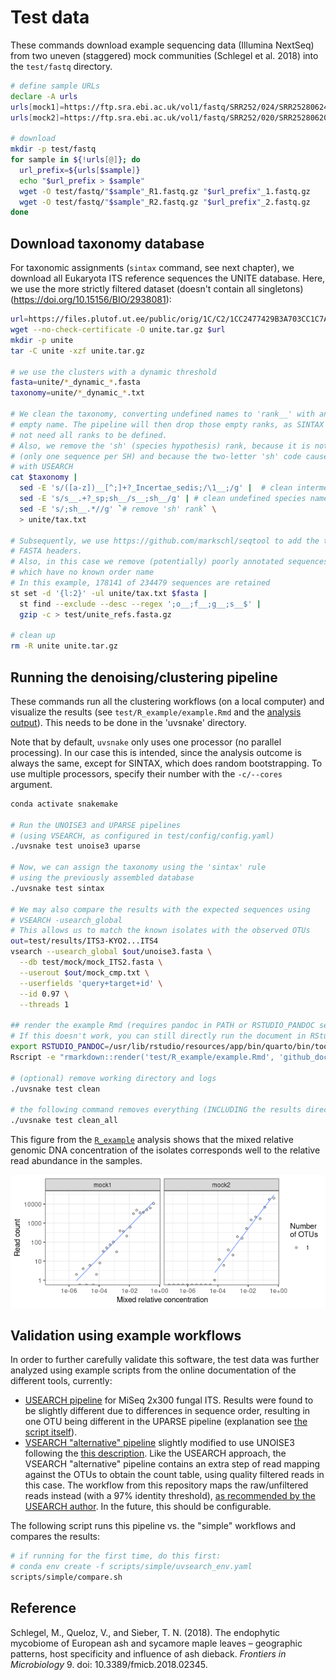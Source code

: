 # Test data

These commands download example sequencing data (Illumina NextSeq) from two uneven (staggered) mock communities (Schlegel et al. 2018) into the `test/fastq` directory.

```sh
# define sample URLs
declare -A urls
urls[mock1]=https://ftp.sra.ebi.ac.uk/vol1/fastq/SRR252/024/SRR25280624/SRR25280624
urls[mock2]=https://ftp.sra.ebi.ac.uk/vol1/fastq/SRR252/020/SRR25280620/SRR25280620

# download
mkdir -p test/fastq
for sample in ${!urls[@]}; do
  url_prefix=${urls[$sample]}
  echo "$url_prefix > $sample"
  wget -O test/fastq/"$sample"_R1.fastq.gz "$url_prefix"_1.fastq.gz
  wget -O test/fastq/"$sample"_R2.fastq.gz "$url_prefix"_2.fastq.gz
done
```

## Download taxonomy database

For taxonomic assignments (`sintax` command, see next chapter), we download all Eukaryota ITS reference sequences the UNITE database. Here, we use the more strictly filtered dataset (doesn't contain all singletons) (https://doi.org/10.15156/BIO/2938081):

```sh
url=https://files.plutof.ut.ee/public/orig/1C/C2/1CC2477429B3A703CC1C7A896A7EFF457BB0D471877CB8D18074959DBB630D10.tgz
wget --no-check-certificate -O unite.tar.gz $url
mkdir -p unite
tar -C unite -xzf unite.tar.gz

# we use the clusters with a dynamic threshold
fasta=unite/*_dynamic_*.fasta
taxonomy=unite/*_dynamic_*.txt

# We clean the taxonomy, converting undefined names to 'rank__' with an
# empty name. The pipeline will then drop those empty ranks, as SINTAX does
# not need all ranks to be defined.
# Also, we remove the 'sh' (species hypothesis) rank, because it is not needed
# (only one sequence per SH) and because the two-letter 'sh' code causes problems
# with USEARCH
cat $taxonomy |
  sed -E 's/([a-z])__[^;]+?_Incertae_sedis;/\1__;/g' |  # clean intermediate ranks
  sed -E 's/s__.+?_sp;sh__/s__;sh__/g' | # clean undefined species names
  sed -E 's/;sh__.*//g' `# remove 'sh' rank` \
  > unite/tax.txt

# Subsequently, we use https://github.com/markschl/seqtool to add the taxonomy to the
# FASTA headers.
# Also, in this case we remove (potentially) poorly annotated sequences,
# which have no known order name
# In this example, 178141 of 234479 sequences are retained
st set -d '{l:2}' -ul unite/tax.txt $fasta |
  st find --exclude --desc --regex ';o__;f__;g__;s__$' |
  gzip -c > test/unite_refs.fasta.gz

# clean up
rm -R unite unite.tar.gz
```

## Running the denoising/clustering pipeline

These commands run all the clustering workflows (on a local computer) and visualize the results (see `test/R_example/example.Rmd` and the [analysis output](R_example/example.md)). This needs to be done in the 'uvsnake' directory.

Note that by default, `uvsnake` only uses one processor (no parallel processing). In our case this is intended, since the analysis outcome is always the same, except for SINTAX, which does random bootstrapping. To use multiple processors, specify their number with the `-c/--cores` argument. 


```sh
conda activate snakemake

# Run the UNOISE3 and UPARSE pipelines
# (using VSEARCH, as configured in test/config/config.yaml)
./uvsnake test unoise3 uparse

# Now, we can assign the taxonomy using the 'sintax' rule
# using the previously assembled database
./uvsnake test sintax

# We may also compare the results with the expected sequences using
# VSEARCH -usearch_global
# This allows us to match the known isolates with the observed OTUs
out=test/results/ITS3-KYO2...ITS4
vsearch --usearch_global $out/unoise3.fasta \
  --db test/mock/mock_ITS2.fasta \
  --userout $out/mock_cmp.txt \
  --userfields 'query+target+id' \
  --id 0.97 \
  --threads 1

## render the example Rmd (requires pandoc in PATH or RSTUDIO_PANDOC set, here for Ubuntu)
# If this doesn't work, you can still directly run the document in RStudio
export RSTUDIO_PANDOC=/usr/lib/rstudio/resources/app/bin/quarto/bin/tools
Rscript -e "rmarkdown::render('test/R_example/example.Rmd', 'github_document')"

# (optional) remove working directory and logs
./uvsnake test clean

# the following command removes everything (INCLUDING the results directory)
./uvsnake test clean_all
```

This figure from the [`R_example`](R_example/example.md) analysis shows that the mixed relative genomic DNA concentration of the isolates corresponds well to the relative read abundance in the samples.

![mock comparison](R_example/example_files/figure-gfm/unnamed-chunk-5-1.png)


## Validation using example workflows

In order to further carefully validate this software, the test data was further analyzed using example scripts from the online documentation of the different tools, currently:

* [USEARCH pipeline](https://www.drive5.com/usearch/manual/ex_miseq_its.html) for MiSeq 2x300 fungal ITS. Results were found to be slightly different due to differences in sequence order, resulting in one OTU being different in the UPARSE pipeline (explanation see [the script itself](../scripts/simple/compare.sh)).
* [VSEARCH "alternative" pipeline](https://github.com/torognes/vsearch/wiki/Alternative-VSEARCH-pipeline/c4859786f05bba35d8c306de4a3d64fea40d9dbf) slightly modified to use UNOISE3 following the [this description](https://github.com/torognes/vsearch/pull/283). Like the USEARCH approach, the VSEARCH "alternative" pipeline contains an extra step of read mapping against the OTUs to obtain the count table, using quality filtered reads in this case. The workflow from this repository maps the raw/unfiltered reads instead (with a 97% identity threshold), [as recommended by the USEARCH author](https://www.drive5.com/usearch/manual/cmd_otutab.html). In the future, this should be configurable.

The following script runs this pipeline vs. the "simple" workflows and compares the results:

```sh
# if running for the first time, do this first:
# conda env create -f scripts/simple/uvsearch_env.yaml
scripts/simple/compare.sh
```

## Reference

Schlegel, M., Queloz, V., and Sieber, T. N. (2018). The endophytic mycobiome of European ash and sycamore maple leaves – geographic patterns, host specificity and influence of ash dieback. *Frontiers in Microbiology* 9. doi: 10.3389/fmicb.2018.02345.
